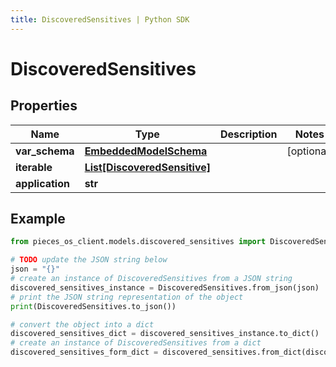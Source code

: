 ```yaml
---
title: DiscoveredSensitives | Python SDK
---
```


# DiscoveredSensitives



## Properties

Name | Type | Description | Notes
------------ | ------------- | ------------- | -------------
**var_schema** | [**EmbeddedModelSchema**](EmbeddedModelSchema) |  | [optional] 
**iterable** | [**List[DiscoveredSensitive]**](DiscoveredSensitive) |  | 
**application** | **str** |  | 

## Example

```python
from pieces_os_client.models.discovered_sensitives import DiscoveredSensitives

# TODO update the JSON string below
json = "{}"
# create an instance of DiscoveredSensitives from a JSON string
discovered_sensitives_instance = DiscoveredSensitives.from_json(json)
# print the JSON string representation of the object
print(DiscoveredSensitives.to_json())

# convert the object into a dict
discovered_sensitives_dict = discovered_sensitives_instance.to_dict()
# create an instance of DiscoveredSensitives from a dict
discovered_sensitives_form_dict = discovered_sensitives.from_dict(discovered_sensitives_dict)
```


